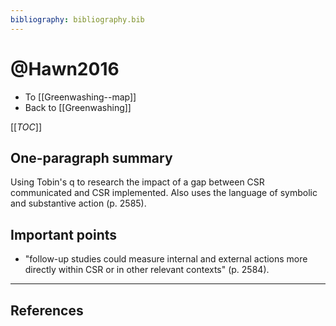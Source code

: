 ```yaml
---
bibliography: bibliography.bib
---
```


# @Hawn2016

* To [[Greenwashing--map]]
* Back to [[Greenwashing]]

[[_TOC_]]

## One-paragraph summary

Using Tobin's q to research the impact of a gap between CSR communicated and CSR implemented. Also uses the language of symbolic and substantive action (p. 2585).

## Important points
* "follow-up studies could measure internal and external actions more directly within CSR or in other relevant contexts" (p. 2584).

---

## References